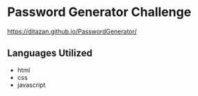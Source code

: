 # Password Generator Challenge

https://ditazan.github.io/PasswordGenerator/

## Languages Utilized
- html
- css
- javascript

